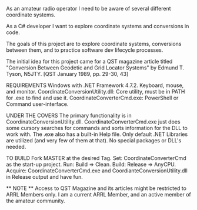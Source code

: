 As an amateur radio operator I need to be aware of several different coordinate systems.

As a C# developer I want to explore coordinate systems and conversions in code.

The goals of this project are to explore coordinate systems, conversions between them, and to practice software dev lifecycle processes.

The initial idea for this project came for a QST magazine article titled "Conversion Between Geodetic and Grid Locator Systems" by Edmund T. Tyson, N5JTY. [QST January 1989, pp. 29-30, 43]

REQUIREMENTS
Windows with .NET Framework 4.7.2.
Keyboard, mouse, and monitor.
CoordinateConversionUtility.dll: Core utility, must be in PATH for .exe to find and use it.
CoordinateConverterCmd.exe: PowerShell or Command user-interface.

UNDER THE COVERS
The primary functionality is in CoordinateConversionUtility.dll. CoordinateConverterCmd.exe just does some cursory searches for commands and sorts information for the DLL to work with. The .exe also has a built-in Help file. Only default .NET Libraries are utilized (and very few of them at that). No special packages or DLL's needed.

TO BUILD
Fork MASTER at the desired Tag.
Set: CoordinateConverterCmd as the start-up project.
Run: Build => Clean.
Build: Release => AnyCPU.
Acquire: CoordinateConverterCmd.exe and CoordianteConversionUtility.dll in Release output and have fun.

** NOTE **
Access to QST Magazine and its articles might be restricted to ARRL Members only.
I am a current ARRL Member, and an active member of the amateur community.

